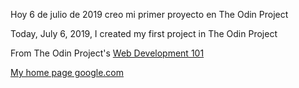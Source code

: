 Hoy 6 de julio de 2019 creo mi primer proyecto en The Odin Project

Today, July 6, 2019, I created my first project in The Odin Project


From The Odin Project's [Web Development 101](http://www.theodinproject.com/courses/web-development-101/lessons/html-css)


[My home page google.com](https://rrg1459.github.io/google-homepage/)
